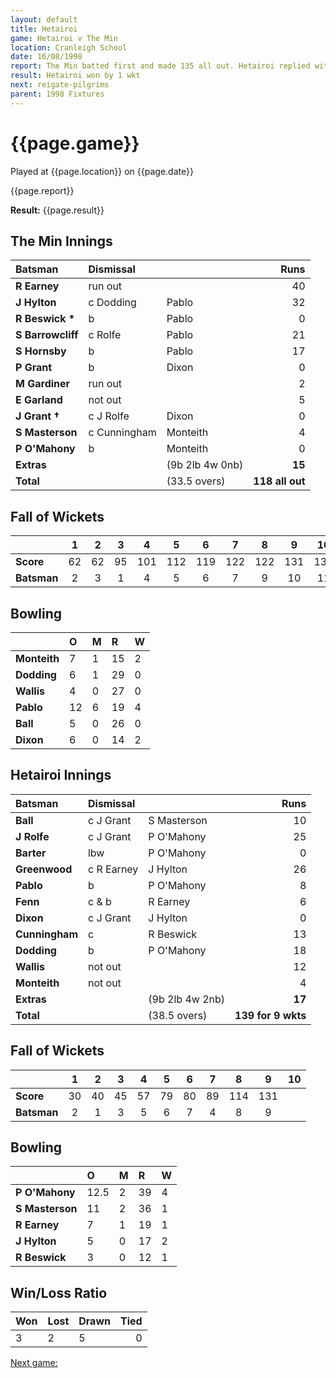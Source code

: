 ```yaml
---
layout: default
title: Hetairoi
game: Hetairoi v The Min
location: Cranleigh School
date: 16/08/1998
report: The Min batted first and made 135 all out. Hetairoi replied with 139 for 9 wkts
result: Hetairoi won by 1 wkt
next: reigate-pilgrims
parent: 1998 Fixtures
---
```


# {{page.game}}

Played at {{page.location}} on {{page.date}}

{{page.report}}

**Result:** {{page.result}}

## The Min Innings

| Batsman | Dismissal |  | Runs |
|:---|:---|---|---:|
| **R Earney** | run out |  | 40 |
| **J Hylton** | c Dodding | Pablo | 32 |
| **R Beswick &#42;** | b | Pablo | 0 |
| **S Barrowcliff** | c Rolfe | Pablo | 21 |
| **S Hornsby** | b | Pablo | 17 |
| **P Grant** | b | Dixon | 0 |
| **M Gardiner** | run out |  | 2 |
| **E Garland** | not out |  | 5 |
| **J Grant &#8224;** | c J Rolfe | Dixon | 0 |
| **S Masterson** | c Cunningham | Monteith | 4 |
| **P O'Mahony** | b | Monteith | 0 |
| **Extras** | | (9b 2lb 4w 0nb) | **15** |
| **Total** | | (33.5 overs) | ****118 all out**** |

## Fall of Wickets

| | 1 | 2 | 3 | 4 | 5 | 6 | 7 | 8 | 9 | 10 |
|---|:---:|:---:|:---:|:---:|:---:|:---:|:---:|:---:|:---:|:---:|
| **Score** | 62 | 62 | 95 | 101 | 112 | 119 | 122 | 122 | 131 | 135 |
| **Batsman** | 2 | 3 | 1 | 4 | 5 | 6 | 7 | 9 | 10 | 11 |

## Bowling

| | O | M | R | W |
|---|:---|:---|:---|:---|
| **Monteith** | 7 | 1 | 15 | 2 |
| **Dodding** | 6 | 1 | 29 | 0 |
| **Wallis** | 4 | 0 | 27 | 0 |
| **Pablo** | 12 | 6 | 19 | 4 |
| **Ball** | 5 | 0 | 26 | 0 |
| **Dixon** | 6 | 0 | 14 | 2 |

## Hetairoi Innings

| Batsman | Dismissal |  | Runs |
|:---|:---|---|---:|
| **Ball** | c J Grant | S Masterson | 10 |
| **J Rolfe** | c J Grant | P O'Mahony | 25 |
| **Barter** | lbw | P O'Mahony | 0 |
| **Greenwood** | c R Earney | J Hylton | 26 |
| **Pablo** | b | P O'Mahony | 8 |
| **Fenn** | c & b | R Earney | 6 |
| **Dixon** | c J Grant | J Hylton | 0 |
| **Cunningham** | c | R Beswick | 13 |
| **Dodding** | b | P O'Mahony | 18 |
| **Wallis** | not out |  | 12 |
| **Monteith** | not out |  | 4 |
| **Extras** | | (9b 2lb 4w 2nb) | **17** |
| **Total** | | (38.5 overs) | ****139 for 9 wkts**** |

## Fall of Wickets

| | 1 | 2 | 3 | 4 | 5 | 6 | 7 | 8 | 9 | 10 |
|---|:---:|:---:|:---:|:---:|:---:|:---:|:---:|:---:|:---:|:---:|
| **Score** | 30 | 40 | 45 | 57 | 79 | 80 | 89 | 114 | 131 |  |
| **Batsman** | 2 | 1 | 3 | 5 | 6 | 7 | 4 | 8 | 9 |  |

## Bowling

| | O | M | R | W |
|---|:---|:---|:---|:---|
| **P O'Mahony** | 12.5 | 2 | 39 | 4 |
| **S Masterson** | 11 | 2 | 36 | 1 |
| **R Earney** | 7 | 1 | 19 | 1 |
| **J Hylton** | 5 | 0 | 17 | 2 |
| **R Beswick** | 3 | 0 | 12 | 1 |

## Win/Loss Ratio

| Won | Lost | Drawn | Tied |
|:---|:---|:---|---:|
| 3 | 2 | 5 | 0 |

[Next game:]({{page.next}})